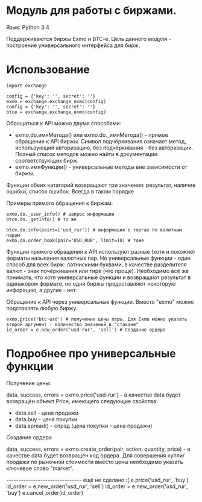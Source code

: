 # Модуль для работы с биржами.

Язык: Python 3.4 

Поддерживаются биржы Exmo и BTC-e. Цель данного модуля - построение универсального интерфейса для бирж.

# Использование

```
import exchange

config = {'key': '', secret': ''}
exmo = exchange.exchange_exmo(config)
config = {'key': '', secret': ''}
btce = exchange.exchange_exmo(config)
```

Обращаться к API можно двумя способами:
- exmo.do.имяМетода() или exmo.do._имяМетода() - прямое обращение к API биржы. Символ подчёркивания означает метод, использующий авторизацию, без подчёркивания - без авторизации. Полный список методов можно найти в документации соответствующих бирж.
- exmo.имяФункции() - универсальные методы вне зависимости от биржы.

Функции обеих катагорий возвращают три значения: результат, наличие ошибки, список ошибок. Всегда в таком порядке

Примеры прямого обращения к биржам:
```
exmo.do._user_info() # запрос информации 
btce.do._getInfo() # то же

btce.do.info(pairs=['usd_rur']) # информация о торгах по валютным парам
exmo.do.order_book(pair='USD_RUB', limit=10) # тоже
```

Функции прямого обращения к API используют разные (хотя и похожие) форматы называния валютных пар. Но универсальные функции - один способ для всех бирж: латнискими буквами, в качестве разделителя валют - знак почёркивания или тире (что проще). Необходимо всё же понимать, что хотя универсальные функции и возвращают результат в одинаковом формате, но одни биржы предоставляют некоторую инфорацию, а другие - нет.

Обращение к API через универсальные функции. Вместо "exmo" можно подставлять любую биржу.

```
exmo.price('btc-usd') # получение цены пары. Для Exmo можно указать второй аргумент - количество значений в "стакане"
id_order = e.new_order('usd-rur', 'sell') # Создание ордера
```

# Подробнее про универсальные функции

Получение цены:

data, success, errors = exmo.price('usd-rur') - в качестве data будет возвращён объект Price, имеющего следующие свойства:
- data.sell - цена продажи
- data.buy - цена покупки
- data.spread() - спрэд (цена покупки - цена продажи)

Создание ордера

data, success, errors = exmo.create_order(pair, action, quantity, price) - в качестве data будет возвращён код ордера. Для совершения купли/продажи по рыночной стоимости вместо цены необходимо указать ключевое слово "market".




 
 
 
------------------------------- ещё не сделано :( 
e.price('usd_rur', 'buy')
id_order = e.new_order('usd_rur', 'sell')
id_order = e.new_order('usd_rur', 'buy')
e.cancel_order(id_order)